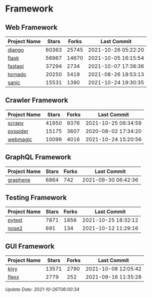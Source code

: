 # Framework

## Web Framework
| Project Name | Stars | Forks | Last Commit |
| ------------ | ----- | ----- | ----------- |
| [django](https://github.com/django/django) | 60363 | 25745 | 2021-10-26 05:22:20 |
| [flask](https://github.com/pallets/flask) | 56967 | 14670 | 2021-10-05 16:15:54 |
| [fastapi](https://github.com/tiangolo/fastapi) | 37294 | 2734 | 2021-10-07 17:38:36 |
| [tornado](https://github.com/tornadoweb/tornado) | 20250 | 5419 | 2021-08-26 18:53:13 |
| [sanic](https://github.com/sanic-org/sanic) | 15531 | 1390 | 2021-10-24 19:30:35 |

## Crawler Framework
| Project Name | Stars | Forks | Last Commit |
| ------------ | ----- | ----- | ----------- |
| [scrapy](https://github.com/scrapy/scrapy) | 41950 | 9376 | 2021-10-25 06:34:59 |
| [pyspider](https://github.com/binux/pyspider) | 15175 | 3607 | 2020-08-02 17:34:20 |
| [webmagic](https://github.com/code4craft/webmagic) | 10099 | 4016 | 2021-10-24 15:20:56 |

## GraphQL Framework
| Project Name | Stars | Forks | Last Commit |
| ------------ | ----- | ----- | ----------- |
| [graphene](https://github.com/graphql-python/graphene) | 6864 | 742 | 2021-09-30 06:42:36 |

## Testing Framework
| Project Name | Stars | Forks | Last Commit |
| ------------ | ----- | ----- | ----------- |
| [pytest](https://github.com/pytest-dev/pytest) | 7871 | 1856 | 2021-10-25 18:32:12 |
| [nose2](https://github.com/nose-devs/nose2) | 691 | 134 | 2021-10-12 11:29:16 |

## GUI Framework
| Project Name | Stars | Forks | Last Commit |
| ------------ | ----- | ----- | ----------- |
| [kivy](https://github.com/kivy/kivy) | 13571 | 2790 | 2021-10-08 12:05:42 |
| [flexx](https://github.com/flexxui/flexx) | 2779 | 252 | 2021-09-16 11:35:28 |

*Update Date: 2021-10-26T06:00:34*